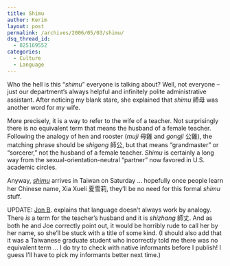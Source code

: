```yaml
---
title: Shimu
author: Kerim
layout: post
permalink: /archives/2006/05/03/shimu/
dsq_thread_id:
  - 825169552
categories:
  - Culture
  - Language
---
```

Who the hell is this &#8220;*shimu*&#8221; everyone is talking about? Well, not everyone &#8211; just our department&#8217;s always helpful and infinitely polite administrative assistant. After noticing my blank stare, she explained that *shimu* 師母 was another word for my wife.

More precisely, it is a way to refer to the wife of a teacher. Not surprisingly there is no equivalent term that means the husband of a female teacher. Following the analogy of hen and rooster (*muji* 母雞 and *gongji* 公雞), the matching phrase should be *shigong* 師公, but that means &#8220;grandmaster&#8221; or &#8220;sorcerer,&#8221; not the husband of a female teacher. *Shimu* is certainly a long way from the sexual-orientation-neutral &#8220;partner&#8221; now favored in U.S. academic circles.

Anyway, <a href="http://www.shashwati.com/" onclick="_gaq.push(['_trackEvent', 'outbound-article', 'http://www.shashwati.com/', 'shimu']);" ><em>shimu</em></a> arrives in Taiwan on Saturday &#8230; hopefully once people learn her Chinese name, Xia Xueli 夏雪莉, they&#8217;ll be no need for this formal *shimu* stuff.

UPDATE: <a href="http://jonintaiwan.blogspot.com/" onclick="_gaq.push(['_trackEvent', 'outbound-article', 'http://jonintaiwan.blogspot.com/', 'Jon B']);" >Jon B</a>. explains that language doesn&#8217;t always work by analogy. There *is* a term for the teacher&#8217;s husband and it is *shizhang* 師丈. And as both he and Joe correctly point out, it would be horribly rude to call her by her name, so she&#8217;ll be stuck with a title of some kind. (I should also add that it was a Taiwanese graduate student who incorrectly told me there was no equivalent term &#8230; I do try to check with native informants before I publish! I guess I&#8217;ll have to pick my informants better next time.)

